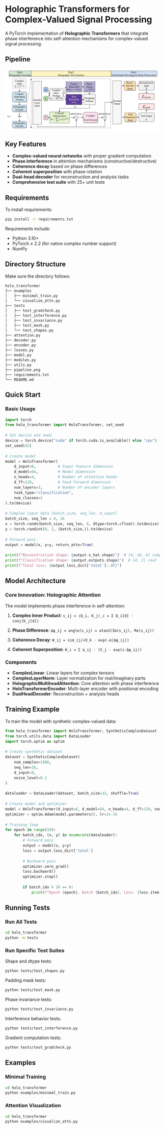 # Holographic Transformers for Complex-Valued Signal Processing

A PyTorch implementation of **Holographic Transformers** that integrate phase interference into self-attention mechanisms for complex-valued signal processing.

## Pipeline

![pipeline](./pipeline.png)

## Key Features

- **Complex-valued neural networks** with proper gradient computation
- **Phase interference** in attention mechanisms (constructive/destructive)
- **Coherence decay** based on phase differences
- **Coherent superposition** with phase rotation
- **Dual-head decoder** for reconstruction and analysis tasks
- **Comprehensive test suite** with 25+ unit tests

## Requirements

To install requirements:
```bash
pip install -r requirements.txt
```

Requirements include:
- Python 3.10+
- PyTorch ≥ 2.2 (for native complex number support)
- NumPy

## Directory Structure

Make sure the directory follows:
```
holo_transformer
├── examples
│   ├── minimal_train.py
│   └── visualize_attn.py
├── tests
│   ├── test_gradcheck.py
│   ├── test_interference.py
│   ├── test_invariance.py
│   ├── test_mask.py
│   └── test_shapes.py
├── attention.py
├── decoder.py
├── encoder.py
├── losses.py
├── model.py
├── modules.py
├── utils.py
├── pipeline.png
├── requirements.txt
└── README.md
```

## Quick Start

### Basic Usage

```python
import torch
from holo_transformer import HoloTransformer, set_seed

# Set device and seed
device = torch.device("cuda" if torch.cuda.is_available() else "cpu")
set_seed(42)

# Create model
model = HoloTransformer(
    d_input=8,          # Input feature dimension
    d_model=64,         # Model dimension  
    n_heads=4,          # Number of attention heads
    d_ff=128,           # Feed-forward dimension
    num_layers=3,       # Number of encoder layers
    task_type="classification",
    num_classes=2
).to(device)

# Complex input data [batch_size, seq_len, d_input]
batch_size, seq_len = 4, 16
x = torch.randn(batch_size, seq_len, 8, dtype=torch.cfloat).to(device)
y = torch.randint(0, 2, (batch_size,)).to(device)

# Forward pass
output = model(x, y=y, return_attn=True)

print(f"Reconstruction shape: {output.x_hat.shape}")  # [4, 16, 8] complex
print(f"Classification shape: {output.outputs.shape}")  # [4, 2] real
print(f"Total loss: {output.loss_dict['total']:.4f}")
```

## Model Architecture

### Core Innovation: Holographic Attention

The model implements phase interference in self-attention:

1. **Complex Inner Product**: `s_ij = ⟨Q_i, K_j⟩_c = Σ Q_i[d] · conj(K_j[d])`

2. **Phase Difference**: `Δφ_ij = angle(s_ij) = atan2(Im(s_ij), Re(s_ij))`

3. **Coherence Decay**: `W_ij = sim_ij/√d_k · exp(-α|Δφ_ij|)`

4. **Coherent Superposition**: `H_i = Σ α_ij · (V_j · exp(i·Δφ_ij))`

### Components

- **ComplexLinear**: Linear layers for complex tensors
- **ComplexLayerNorm**: Layer normalization for real/imaginary parts
- **HolographicMultiheadAttention**: Core attention with phase interference
- **HoloTransformerEncoder**: Multi-layer encoder with positional encoding
- **DualHeadDecoder**: Reconstruction + analysis heads

## Training Example

To train the model with synthetic complex-valued data:

```python
from holo_transformer import HoloTransformer, SyntheticComplexDataset
from torch.utils.data import DataLoader
import torch.optim as optim

# Create synthetic dataset
dataset = SyntheticComplexDataset(
    num_samples=1000,
    seq_len=16,
    d_input=8,
    noise_level=0.1
)

dataloader = DataLoader(dataset, batch_size=32, shuffle=True)

# Create model and optimizer
model = HoloTransformer(d_input=8, d_model=64, n_heads=4, d_ff=128, num_layers=3)
optimizer = optim.Adam(model.parameters(), lr=1e-3)

# Training loop
for epoch in range(10):
    for batch_idx, (x, y) in enumerate(dataloader):
        # Forward pass
        output = model(x, y=y)
        loss = output.loss_dict['total']
        
        # Backward pass
        optimizer.zero_grad()
        loss.backward()
        optimizer.step()
        
        if batch_idx % 10 == 0:
            print(f"Epoch {epoch}, Batch {batch_idx}, Loss: {loss.item():.4f}")
```

## Running Tests

### Run All Tests
```bash
cd holo_transformer
python -m tests
```

### Run Specific Test Suites

Shape and dtype tests:
```bash
python tests/test_shapes.py
```

Padding mask tests:
```bash
python tests/test_mask.py
```

Phase invariance tests:
```bash
python tests/test_invariance.py
```

Interference behavior tests:
```bash
python tests/test_interference.py
```

Gradient computation tests:
```bash
python tests/test_gradcheck.py
```

## Examples

### Minimal Training
```bash
cd holo_transformer
python examples/minimal_train.py
```

### Attention Visualization
```bash
cd holo_transformer
python examples/visualize_attn.py
```
